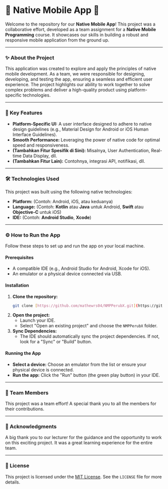 # 📱 **Native Mobile App** 🤝

Welcome to the repository for our **Native Mobile App**! This project was a collaborative effort, developed as a team assignment for a **Native Mobile Programming** course. It showcases our skills in building a robust and responsive mobile application from the ground up.

---

### ✨ About the Project

This application was created to explore and apply the principles of native mobile development. As a team, we were responsible for designing, developing, and testing the app, ensuring a seamless and efficient user experience. The project highlights our ability to work together to solve complex problems and deliver a high-quality product using platform-specific technologies.

---

### 🌟 Key Features

* **Platform-Specific UI:** A user interface designed to adhere to native design guidelines (e.g., Material Design for Android or iOS Human Interface Guidelines).
* **Smooth Performance:** Leveraging the power of native code for optimal speed and responsiveness.
* **(Tambahkan Fitur Spesifik di Sini):** Misalnya, User Authentication, Real-time Data Display, dll.
* **(Tambahkan Fitur Lain):** Contohnya, integrasi API, notifikasi, dll.

---

### 🛠️ Technologies Used

This project was built using the following native technologies:

* **Platform:** (Contoh: Android, iOS, atau keduanya)
* **Language:** (Contoh: **Kotlin** atau **Java** untuk Android, **Swift** atau **Objective-C** untuk iOS)
* **IDE:** (Contoh: **Android Studio**, **Xcode**)

---

### ⚙️ How to Run the App

Follow these steps to set up and run the app on your local machine.

#### Prerequisites

* A compatible IDE (e.g., Android Studio for Android, Xcode for iOS).
* An emulator or a physical device connected via USB.

#### Installation

1.  **Clone the repository:**
    ```bash
    git clone [https://github.com/mathewrs04/NMPPerubX.git](https://github.com/mathewrs04/NMPPerubX.git)
    ```
2.  **Open the project:**
    * Launch your IDE.
    * Select "Open an existing project" and choose the `NMPPerubX` folder.
3.  **Sync Dependencies:**
    * The IDE should automatically sync the project dependencies. If not, look for a "Sync" or "Build" button.

#### Running the App

* **Select a device:** Choose an emulator from the list or ensure your physical device is connected.
* **Run the app:** Click the "Run" button (the green play button) in your IDE.

---

### 👥 Team Members

This project was a team effort! A special thank you to all the members for their contributions.



---

### 🙏 Acknowledgments

A big thank you to our lecturer for the guidance and the opportunity to work on this exciting project. It was a great learning experience for the entire team.

---

### 📄 License

This project is licensed under the [MIT License](https://opensource.org/licenses/MIT). See the `LICENSE` file for more details.
